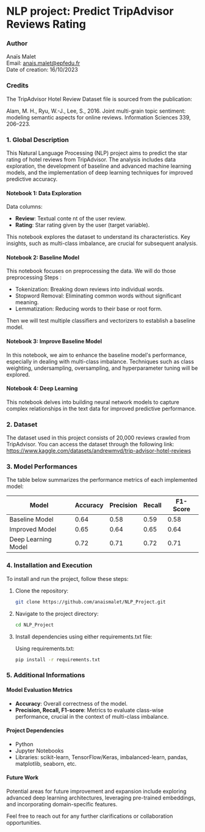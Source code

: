# NLP project: Predict TripAdvisor Reviews Rating

### Author

Anaïs Malet  
Email: anais.malet@epfedu.fr  
Date of creation: 16/10/2023

### Credits

The TripAdvisor Hotel Review Dataset file is sourced from the publication:

Alam, M. H., Ryu, W.-J., Lee, S., 2016. Joint multi-grain topic sentiment: modeling semantic aspects for online reviews. Information Sciences 339, 206–223.


### 1. Global Description

This Natural Language Processing (NLP) project aims to predict the star rating of hotel reviews from TripAdvisor. The analysis includes data exploration, the development of baseline and advanced machine learning models, and the implementation of deep learning techniques for improved predictive accuracy.

#### Notebook 1: Data Exploration
Data columns:
- **Review**: Textual conte nt of the user review.
- **Rating**: Star rating given by the user (target variable).

This notebook explores the dataset to understand its characteristics. Key insights, such as multi-class imbalance, are crucial for subsequent analysis.

#### Notebook 2: Baseline Model

This notebook focuses on preprocessing the data.
We will do those preprocessing Steps :
- Tokenization: Breaking down reviews into individual words.
- Stopword Removal: Eliminating common words without significant meaning.
- Lemmatization: Reducing words to their base or root form.

Then we will test multiple classifiers and vectorizers to establish a baseline model.

#### Notebook 3: Improve Baseline Model

In this notebook, we aim to enhance the baseline model's performance, especially in dealing with multi-class imbalance. Techniques such as class weighting, undersampling, oversampling, and hyperparameter tuning will be explored.

#### Notebook 4: Deep Learning

This notebook delves into building neural network models to capture complex relationships in the text data for improved predictive performance.

### 2. Dataset

The dataset used in this project consists of 20,000 reviews crawled from TripAdvisor. You can access the dataset through the following link: https://www.kaggle.com/datasets/andrewmvd/trip-advisor-hotel-reviews

### 3. Model Performances

The table below summarizes the performance metrics of each implemented model:

| Model                | Accuracy | Precision | Recall | F1-Score |
|----------------------|----------|-----------|--------|----------|
| Baseline Model       | 0.64      | 0.58      | 0.59   | 0.58     |
| Improved Model       | 0.65     | 0.64      | 0.65   | 0.64     |
| Deep Learning Model  | 0.72     | 0.71      | 0.72   | 0.71     |

### 4. Installation and Execution

To install and run the project, follow these steps:

1. Clone the repository:

   ```bash
   git clone https://github.com/anaismalet/NLP_Project.git
2. Navigate to the project directory:

    ```bash
    cd NLP_Project
3. Install dependencies using either requirements.txt file:

    Using requirements.txt:

    ```bash
    pip install -r requirements.txt
### 5. Additional Informations

#### Model Evaluation Metrics

- **Accuracy**: Overall correctness of the model.
- **Precision, Recall, F1-score**: Metrics to evaluate class-wise performance, crucial in the context of multi-class imbalance.

#### Project Dependencies

- Python
- Jupyter Notebooks
- Libraries: scikit-learn, TensorFlow/Keras, imbalanced-learn, pandas, matplotlib, seaborn, etc.

#### Future Work

Potential areas for future improvement and expansion include exploring advanced deep learning architectures, leveraging pre-trained embeddings, and incorporating domain-specific features.

Feel free to reach out for any further clarifications or collaboration opportunities.

